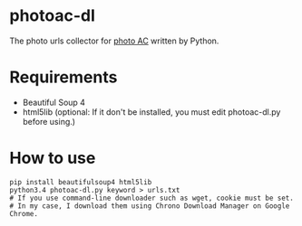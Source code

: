 # photoac-dl
The photo urls collector for [photo AC](http://www.photo-ac.com/ "写真AC") written by Python.

# Requirements
* Beautiful Soup 4
* html5lib (optional: If it don't be installed, you must edit photoac-dl.py before using.)

# How to use
    pip install beautifulsoup4 html5lib
    python3.4 photoac-dl.py keyword > urls.txt
    # If you use command-line downloader such as wget, cookie must be set.
    # In my case, I download them using Chrono Download Manager on Google Chrome.
